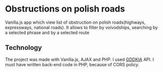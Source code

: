﻿# Obstructions on polish roads
Vanilla.js app which view list of obstruction on polish roads(highways, expressways, national roads). It allows to filter by voivodships, searching by a selected phrase and by a selected route

## Technology
The project was made with Vanilla.js, AJAX and PHP. I used [GDDKIA](https://www.gddkia.gov.pl/) API. I must have written back-end code in PHP, because of CORS policy.
